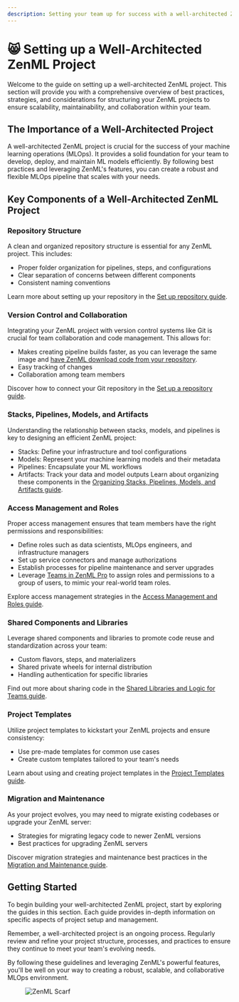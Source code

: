 ```yaml
---
description: Setting your team up for success with a well-architected ZenML project.
---
```


# 😸 Setting up a Well-Architected ZenML Project

Welcome to the guide on setting up a well-architected ZenML project. This section will provide you with a comprehensive overview of best practices, strategies, and considerations for structuring your ZenML projects to ensure scalability, maintainability, and collaboration within your team.

## The Importance of a Well-Architected Project

A well-architected ZenML project is crucial for the success of your machine learning operations (MLOps). It provides a solid foundation for your team to develop, deploy, and maintain ML models efficiently. By following best practices and leveraging ZenML's features, you can create a robust and flexible MLOps pipeline that scales with your needs.

## Key Components of a Well-Architected ZenML Project

### Repository Structure

A clean and organized repository structure is essential for any ZenML project. This includes:

- Proper folder organization for pipelines, steps, and configurations
- Clear separation of concerns between different components
- Consistent naming conventions

Learn more about setting up your repository in the [Set up repository guide](./best-practices.md).

### Version Control and Collaboration

Integrating your ZenML project with version control systems like Git is crucial for team collaboration and code management. This allows for:

- Makes creating pipeline builds faster, as you can leverage the same image and [have ZenML download code from your repository](../../how-to/customize-docker-builds/how-to-reuse-builds.md#use-code-repositories-to-speed-up-docker-build-times).
- Easy tracking of changes
- Collaboration among team members

Discover how to connect your Git repository in the [Set up a repository guide](./best-practices.md).

### Stacks, Pipelines, Models, and Artifacts

Understanding the relationship between stacks, models, and pipelines is key to designing an efficient ZenML project:
- Stacks: Define your infrastructure and tool configurations
- Models: Represent your machine learning models and their metadata
- Pipelines: Encapsulate your ML workflows
- Artifacts: Track your data and model outputs
Learn about organizing these components in the [Organizing Stacks, Pipelines, Models, and Artifacts guide](./stacks-pipelines-models.md).

### Access Management and Roles

Proper access management ensures that team members have the right permissions and responsibilities:

- Define roles such as data scientists, MLOps engineers, and infrastructure managers
- Set up service connectors and manage authorizations
- Establish processes for pipeline maintenance and server upgrades
- Leverage [Teams in ZenML Pro](../../getting-started/zenml-pro/teams.md) to assign roles and permissions to a group of users, to mimic your real-world team roles.

Explore access management strategies in the [Access Management and Roles guide](./access-management-and-roles.md).

### Shared Components and Libraries

Leverage shared components and libraries to promote code reuse and standardization across your team:

- Custom flavors, steps, and materializers
- Shared private wheels for internal distribution
- Handling authentication for specific libraries

Find out more about sharing code in the [Shared Libraries and Logic for Teams guide](./shared_components_for_teams.md).

### Project Templates

Utilize project templates to kickstart your ZenML projects and ensure consistency:

- Use pre-made templates for common use cases
- Create custom templates tailored to your team's needs

Learn about using and creating project templates in the [Project Templates guide](./project-templates.md).

### Migration and Maintenance

As your project evolves, you may need to migrate existing codebases or upgrade your ZenML server:

- Strategies for migrating legacy code to newer ZenML versions
- Best practices for upgrading ZenML servers

Discover migration strategies and maintenance best practices in the [Migration and Maintenance guide](../../how-to/manage-the-zenml-server/best-practices-upgrading-zenml.md#upgrading-your-code).

## Getting Started

To begin building your well-architected ZenML project, start by exploring the guides in this section. Each guide provides in-depth information on specific aspects of project setup and management.

Remember, a well-architected project is an ongoing process. Regularly review and refine your project structure, processes, and practices to ensure they continue to meet your team's evolving needs.

By following these guidelines and leveraging ZenML's powerful features, you'll be well on your way to creating a robust, scalable, and collaborative MLOps environment.

<figure><img src="https://static.scarf.sh/a.png?x-pxid=f0b4f458-0a54-4fcd-aa95-d5ee424815bc" alt="ZenML Scarf"><figcaption></figcaption></figure>
